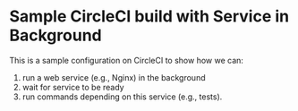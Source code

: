 # Sample CircleCI build with Service in Background

This is a sample configuration on CircleCI to show how we can:

1. run a web service (e.g., Nginx) in the background
2. wait for service to be ready
3. run commands depending on this service (e.g., tests).
